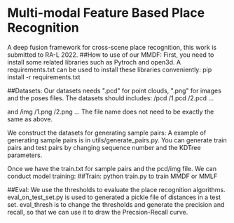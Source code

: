 # Multi-modal Feature Based Place Recognition
  A deep fusion framework for cross-scene place recognition, this work is submitted to RA-L 2022.
##How to use of our MMDF:
First, you need to install some related libraries such as Pytroch and open3d. 
A requirements.txt can be used to install these libraries conveniently:
pip install -r requirements.txt

##Datasets:
Our datasets needs ".pcd" for point clouds, ".png" for images and the poses files.
The datasets should includes:
/pcd
	/1.pcd
	/2.pcd
	...

and 
/img
	/1.png
	/2.png
	...
The file name does not need to be exactly the same as above.

We construct the datasets for generating sample pairs:
A example of  generating sample pairs is in utils/generate_pairs.py. You can generate train pairs and test pairs by changing sequence number and the KDTree parameters.

Once we have the train.txt for sample pairs and the pcd/img file. We can conduct model training:
##Train:
python train.py to train MMDF or MMLF

##Eval:
We use the thresholds to evaluate the place recognition algorithms.
eval_on_test_set.py is used to generated a pickle file of distances in a test set.
eval_thresh is to change the thresholds and generate the precision and recall, so that we can use it to draw the Precsion-Recall curve.
